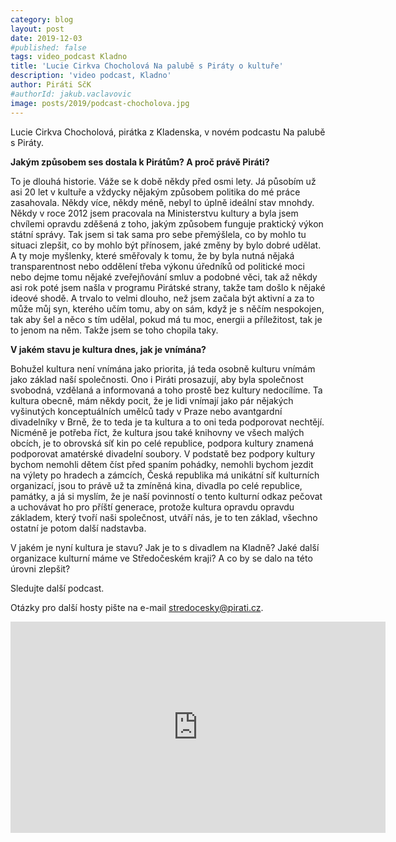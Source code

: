 ```yaml
---
category: blog
layout: post
date: 2019-12-03
#published: false
tags: video_podcast Kladno
title: 'Lucie Cirkva Chocholová Na palubě s Piráty o kultuře'
description: 'video podcast, Kladno'
author: Piráti SčK
#authorId: jakub.vaclavovic
image: posts/2019/podcast-chocholova.jpg
---
```

Lucie Cirkva Chocholová, pirátka z Kladenska, v novém podcastu Na palubě s Piráty.

**Jakým způsobem ses dostala k Pirátům? A proč právě Piráti?**

To je dlouhá historie. Váže se k době někdy před osmi lety. Já působím už asi 20 let v kultuře a vždycky nějakým způsobem politika do mé práce zasahovala. Někdy více, někdy méně, nebyl to úplně ideální stav mnohdy. Někdy v roce 2012 jsem pracovala na Ministerstvu kultury a byla jsem chvílemi opravdu zděšená z toho, jakým způsobem funguje praktický výkon státní správy. Tak jsem si tak sama pro sebe přemýšlela, co by mohlo tu situaci zlepšit, co by mohlo být přínosem, jaké změny by bylo dobré udělat. A ty moje myšlenky, které směřovaly k tomu, že by byla nutná nějaká transparentnost nebo oddělení třeba výkonu úředníků od politické moci nebo dejme tomu nějaké zveřejňování smluv a podobné věci, tak až někdy asi rok poté jsem našla v programu Pirátské strany, takže tam došlo k nějaké ideové shodě. A trvalo to velmi dlouho, než jsem začala být aktivní a za to může můj syn, kterého učím tomu, aby on sám, když je s něčím nespokojen, tak aby šel a něco s tím udělal, pokud má tu moc, energii a příležitost, tak je to jenom na něm. Takže jsem se toho chopila taky. 

**V jakém stavu je kultura dnes, jak je vnímána?**

Bohužel kultura není vnímána jako priorita, já teda osobně kulturu vnímám jako základ naší společnosti. Ono i Piráti prosazují, aby byla společnost svobodná, vzdělaná a informovaná a toho prostě bez kultury nedocílíme. Ta kultura obecně, mám někdy pocit, že je lidi vnímají jako pár nějakých vyšinutých konceptuálních umělců tady v Praze nebo avantgardní divadelníky v Brně, že to teda je ta kultura a to oni teda podporovat nechtějí. Nicméně je potřeba říct, že kultura jsou také knihovny ve všech malých obcích, je to obrovská síť kin po celé republice, podpora kultury znamená podporovat amatérské divadelní soubory. V podstatě bez podpory kultury bychom nemohli dětem číst před spaním pohádky, nemohli bychom jezdit na výlety po hradech a zámcích, Česká republika má unikátní síť kulturních organizací, jsou to právě už ta zmíněná kina, divadla po celé republice, památky, a já si myslím, že je naší povinností o tento kulturní odkaz pečovat a uchovávat ho pro příští generace, protože kultura opravdu opravdu základem, který tvoří naši společnost, utváří nás, je to ten základ, všechno ostatní je potom další nadstavba.

V jakém je nyní kultura je stavu? Jak je to s divadlem na Kladně? Jaké další organizace kulturní máme ve Středočeském kraji? A co by se dalo na této úrovni zlepšit?

Sledujte další podcast.

Otázky pro další hosty pište na e-mail stredocesky@pirati.cz.

<iframe width="600" height="338" src="https://www.youtube.com/embed/M4XcMKRgP6k" frameborder="0" allow="accelerometer; autoplay; encrypted-media; gyroscope; picture-in-picture" allowfullscreen></iframe>
